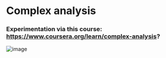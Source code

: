 # Complex analysis
### Experimentation via this course: https://www.coursera.org/learn/complex-analysis?

![image](https://user-images.githubusercontent.com/65364339/115453103-8856ae00-a21f-11eb-8d8c-977d0d880df1.png)

